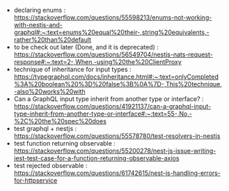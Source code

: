 - declaring enums : https://stackoverflow.com/questions/55598213/enums-not-working-with-nestjs-and-graphql#:~:text=enums%20equal%20their-,string%20equivalents,-rather%20than%20default
- to be check out later (Done, and it is deprecated) : https://stackoverflow.com/questions/56549704/nestjs-nats-request-response#:~:text=2-,When,-using%20the%20ClientProxy
- technique of inheritance for input types : https://typegraphql.com/docs/inheritance.html#:~:text=onlyCompleted%3A%20boolean%20%3D%20false%3B%0A%7D-,This%20technique,-also%20works%20with
- Can a GraphQL input type inherit from another type or interface? : https://stackoverflow.com/questions/41921137/can-a-graphql-input-type-inherit-from-another-type-or-interface#:~:text=55-,No,-%2C%20the%20spec%20does
- test graphql + nestjs : https://stackoverflow.com/questions/55578780/test-resolvers-in-nestjs
- test function returning observable : https://stackoverflow.com/questions/55200278/nest-js-issue-writing-jest-test-case-for-a-function-returning-observable-axios
- test rejected observable : https://stackoverflow.com/questions/61742615/nest-js-handling-errors-for-httpservice
